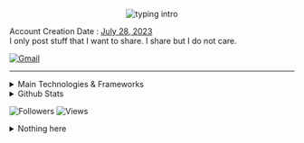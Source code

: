 <p align="center"><img src="https://readme-typing-svg.herokuapp.com?color=00FF00&size=18&duration=3500&pause=100&center=true&vCenter=true&lines=Klaus+Jackson;Blue+Sky;" alt="typing intro"></p>

Account Creation Date : [July 28, 2023](https://github.com/KlausJackson?tab=overview&from=2023-07-01&to=2023-07-31) <br>
I only post stuff that I want to share. I share but I do not care.

<!-- [![Steam](https://img.shields.io/badge/Steam-000050?style=for-the-badge&logo=steam&logoColor=white)](https://steamcommunity.com/id/KlausJackson/)  -->

[![Gmail](https://img.shields.io/badge/Gmail-D14836?style=for-the-badge&logo=gmail&logoColor=white)](mailto:KlausJackson2@gmail.com)

<hr>

<details>
  <summary>Main Technologies & Frameworks</summary>
  <div align="center">
    <p>I like ESP32.</p>
    <p>"https://skillicons.dev/icons?i="</p>
    <details>
      <summary>Languages</summary>
      <img src="https://skillicons.dev/icons?i=python,javascript,typescript,go,dart,cs,cpp,java&theme=dark" width="400">
    </details>
    <br>
    <details>
      <summary>Frameworks</summary>
      <img src="https://skillicons.dev/icons?i=express,nest,next,dotnet,adonis,flutter&theme=dark" width="400">
    </details>
    <br>
    <details>
      <summary>Others</summary>
      <img src="https://skillicons.dev/icons?i=mysql,mongodb,docker,kubernetes,redis,pytorch&theme=dark" width="400">
    </details>
  </div>
</details>

<details>
  <summary>Github Stats</summary>

![Klaus Jackson's Analysis](https://github-profile-summary-cards.vercel.app/api/cards/profile-details?username=KlausJackson&theme=transparent)
[![Klaus Jackson's GitHub stats](https://github-stats-omega-eight.vercel.app/api?username=KlausJackson&show_icons=true&hide=prs,contribs&theme=transparent&text_color=797ef6&rank_icon=percentile&show=discussions_started,discussions_answered)](https://github.com/anuraghazra/github-readme-stats)
![Top Langs](https://github-stats-omega-eight.vercel.app/api/top-langs/?username=KlausJackson&layout=compact&show_icons=true&theme=transparent&text_color=797ef6&hide=html,cmake,css,scss,shell,objective-c&langs_count=10&exclude_repo=portfolio)

<!-- [![Repo Card](https://github-readme-stats.vercel.app/api/pin/?username=KlausJackson&show_icons=true&theme=transparent&text_color=797ef6&repo=repo_name)](https://github.com/KlausJackson/repo_name) -->

</details>

<div>
  <p> </p>

![Followers](https://img.shields.io/github/followers/KlausJackson) ![Views](https://komarev.com/ghpvc/?username=KlausJackson&style=fflat-square&color=blue)

</div>

<details>
  <summary>Nothing here</summary>
    
  [![Patreon](https://img.shields.io/badge/Patreon-AC2AC2?style=for-the-badge&logo=patreon&logoColor=white)](https://patreon.com/KlausJackson)
  [![Buy Me A Coffee](https://img.shields.io/badge/BuyMeCoffee-FFFF00?style=for-the-badge&logo=buymeacoffee&logoColor=black)](https://buymeacoffee.com/KlausJackson)
  ![A very nice image](image.jpeg)

</details>
